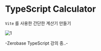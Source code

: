 # TypeScript Calculator

`Vite` 를 사용한 간단한 계산기 만들기

![1](https://user-images.githubusercontent.com/110772094/210948052-3a663a59-deea-4f8b-8900-83a3e70d23a4.PNG)


-Zerobase TypeScript 강의 중..-
